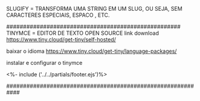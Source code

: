 SLUGIFY = TRANSFORMA UMA STRING EM UM SLUG, OU SEJA, SEM CARACTERES ESPECIAIS, ESPACO , ETC.

####################################################
TINYMCE = EDITOR DE TEXTO OPEN SOURCE 
link download https://www.tiny.cloud/get-tiny/self-hosted/

baixar o idioma
https://www.tiny.cloud/get-tiny/language-packages/


instalar e configurar o tinymce

<%- include ('../../partials/footer.ejs')%>
<script src="/tinymce/tinymce.min.js">
</script>
<script>
    tinymce.init({
        language:"pt_BR",
        selector: "#article",
        plugins:[
            'advlist autlink link image lists print preview hr searchreplace wordcount fullscreen insertdatetime media save table paste emoticons'
        ]
    })
</script>

############################################################
